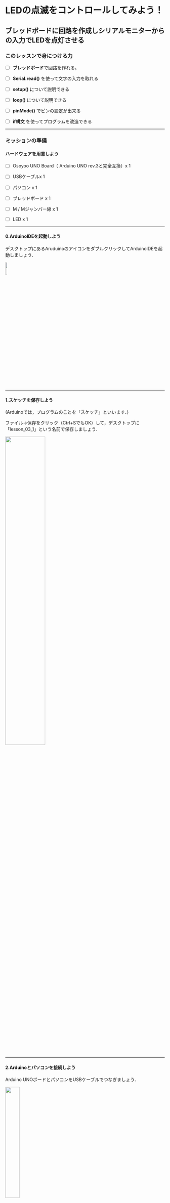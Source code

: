 # LEDの点滅をコントロールしてみよう！

## ブレッドボードに回路を作成しシリアルモニターからの入力でLEDを点灯させる

### このレッスンで身につける力

- [ ] **ブレッドボード**で回路を作れる。

- [ ] **Serial.read()** を使って文字の入力を取れる

- [ ] **setup()** について説明できる

- [ ] **loop()** について説明できる

- [ ] **pinMode()** でピンの設定が出来る

- [ ] **if構文** を使ってプログラムを改造できる
---

### ミッションの準備

#### ハードウェアを用意しよう

- [ ] Osoyoo UNO Board（ Arduino UNO rev.3と完全互換）x 1

- [ ] USBケーブルx 1

- [ ] パソコン x 1

- [ ] ブレッドボード x 1

- [ ] M / Mジャンパー線 x 1

- [ ] LED x 1
---
#### 0.ArduinoIDEを起動しよう

デスクトップにあるAruduinoのアイコンをダブルクリックしてArduinoIDEを起動しましょう．

<img src="image/ArduinoIDE_icon.png" width="10%">

---

#### 1.スケッチを保存しよう

(Arduinoでは，プログラムのことを「スケッチ」といいます．)

ファイル→保存をクリック（Ctrl+SでもOK）して，デスクトップに「lesson_03_1」という名前で保存しましょう．

<img src="image/ArduinoIDE_save.png" width="50%">

---
#### 2.Arduinoとパソコンを接続しよう

Arduino UNOボードとパソコンをUSBケーブルでつなぎましょう．

<img src="image/Arduino_USBcable.png" width="30%">

【注意】USBを抜き差しするときは向きを確認して，ていねいにあつかうこと．

USBを差したら，ArduinoIDEでボードとシリアルポートを指定しましょう．　　

ツール→ボードをクリックして、Arduino/Genuino UNOをクリックしましょう。　　

次にツール→シリアルポートをクリックして，「COM～（Arduino UNO）」となっているものをクリックしましょう．（COM～の数字は毎回変わります．）

<img src="image/ArduinoIDE_port_setting.png" width="70%">

---

### ブレッドボードで回路を作ってみよう
#### このセクションで身につける力
- [ ] ブレッドボードで回路を作れる。

みんなの手元にある白の板はブレッドボード、カラフルな色のケーブルをジャンパー線と言うよ。  
これは電子工作で実験を行うために使われる器具だよ。　　

<ブレッドボード>

<img src="image/breadboard.jpg" width="70%">  

<ジャンパー線>

<img src="image/jumperwire.png" width="70%">　　

これらの器具とArduinoを使ってイラストと同じように配線をしてみよう！

<img src="image/fritzing_haisen.png" width="70%">　


実際に配線するとこんな感じになるよ。  
<img src="image/draw_wire_arduino.png" width="70%">　

---

### サンプルスケッチを実行させてみよう
スケッチに以下のコードをコピー＆ペーストして、スケッチを実行してみよう。

```C++
void setup() {
  pinMode(2, OUTPUT);//LEDピンを出力へ
  Serial.begin(9600); //シリアルを9600バンドに設定する
  while (! Serial); // シリアルの初期化を許可する
  Serial.println("Yもしくはyを入力するとLEDが光るよ！");
}
void loop() {
  if (Serial.available()){
    char ch = Serial.read();
    if(ch=='y'||ch=='Y'){
      digitalWrite(2, HIGH);
      Serial.println("LEDが光りました!!");
      Serial.println("スイッチをオフにする場合はNまたはnを入力するとLEDが消えるよ!");
      }
    if(ch=='n'||ch=='N'){
      digitalWrite(2, LOW);
      Serial.println("LEDが消えました!!");
      Serial.println("スイッチをオンにする場合はYもしくはyを入力するとLEDが光るよ");
    }
  }
  delay(1000);
}
```

---

### スケッチをArduinoに書き込んで実験をしよう
#### このセクションで身につける力
- [ ] **Serial.read()** を使って文字の入力を取れる　　


今までのレッスンを参考にスケッチをArduinoに書き込もう！
書き込みが終わったら、

ツール→シリアルモニタをクリックしましょう．

パソコンとArduinoを通信するよ。
通信が始まるとこんな画面が出るよ！
<<<<<<< Updated upstream:Lesson_03/レッスン3.md
<img src="image/serialport0.png" width="70%">

シリアルポートの中に文章が出てきたね！少し読んでみよう！  

>英語:  
Enter Y to turn on the LED"  

>日本語:  
Yボタンを押すとLEDが光る 
=======

<img src="image/serialport0.png" width="70%">  
>>>>>>> Stashed changes:Lesson_03/Lesson_03.md

一番上の入力ボックスにキーボードを使って大文字のYを入力して、エンターを押してみよう
<img src="image/serialport1.png" width="70%">　

そうするとブレッドボード上の配線したLEDが光るよ!
<img src="image/Turn_on_the_light.jpg" width="70%">　
<img src="image/serialport2.png" width="70%">

どうやらキーボードでnかNを入力するとLEDが消えるらしいよ。  
さっきと同じように入力ボックスにnかNを入力してみよう！
<img src="image/serialport3.png" width="70%">

そうするとLEDが消えたね。

<img src="image/Turn_off_the_light.jpg" width="70%">

---

### コードを理解しよう
#### このセクションで身につける力
- [ ] **setup()** について説明できる
- [ ] **loop()** について説明できる
#### Setup()関数
よく見かける**void Setup()**。これはArduinoに電源が入ったとき一回だけ呼ばれる処理だよ。ここのsetup関数の中でピンの設定をしたり、シリアルモニタで通信を開始する設定を行うよ。

#### loop()関数
setup関数とセットのloop関数。これは処理をずっとループする関数だよ。Arduinoに電源が入って起動して、setup関数の処理が終わった後電源が切れるまでこの関数の処理が行なわれるよ。いわばArduinoのプログラムのメインとなるね。

#### pinMode(pin,mode)
Arduinoにはたくさんのピンがあるね。このpinmodeはピンを設定するためのものだよ。

pin: 設定したいピンの番号　　

mode: INPUT、OUTPUT

INPUTは「入力」という意味で、Arduinoからデータを受け取ったり、読み込ませる時に使うよ。
OUTPUTは「出力」という意味で、Arduinoからデータを送ったり、信号を出したりする時に使うよ。

今回のプログラムでは、

>pinMode(2, OUTPUT);//LEDピンを出力へ

Arduinoの2番ピンを出力ピンに設定しているよ。

この３つをまとめるとこんな感じになるよ。これｋら学習していく上で重要になってくるからちゃんと覚えておこう！

```C++
void setup() {
  pinMode(使いたいピンの番号, ピンの設定(入力or出力));//使いたいピンの設定
  
  最初に1回だけする処理をここに書く

}
void loop() {

  繰り返す処理をここに書く

}
```
---

### ミッションチャレンジ
#### このセクションで身につける力
- [ ] **pinMode()** でピンの設定が出来る
- [ ] **if構文** を使ってプログラムを改造できる　　


では、ミッションにチャレンジしていこう！　　

まずは図のようにブレッドボードにLEDをもう一つ追加してみよう。
<img src="image/fritzing_haisen2.png" width="70%">　

実際に配線するとこんな感じになるよ。
<img src="image/challenge_haisen.jpg" width="70%">　

<b>追加したLEDをArduinoの４番ピンでキーボードのmもしくはMでLEDを光らせよう!</b>  
下のプログラムに３つの？マークがあるよ。その？を変更してみよう！

```C++
void setup() {
  pinMode(2, OUTPUT);//LEDピンを出力へ
  pinMode(?, OUTPUT);//LEDピンを出力へ
  Serial.begin(9600); //シリアルを9600バンドに設定する
  while (! Serial); // シリアルの初期化を許可する
  Serial.println("Yもしくはyを入力するとLEDが光るよ！");
}
void loop() {
  if (Serial.available()){
    char ch = Serial.read();
    if(ch=='y'||ch=='Y'){
      digitalWrite(2, HIGH);
      Serial.println("LEDが光りました!!");
      Serial.println("スイッチをオフにする場合はNまたはnを入力するとLEDが消えるよ!");
      }
    if(ch=='n'||ch=='N'){
      digitalWrite(2, LOW);
      digitalWrite(4, LOW);
      Serial.println("LEDが消えました!!");
      Serial.println("スイッチをオンにする場合はYもしくはyを入力するとLEDが光るよ");
    }
    if (ch == '?' || ch == '?')  {  //キーボードのmもしくはMを押すとLEDが光る
      digitalWrite(4, HIGH);
      Serial.println("LEDが光りました!!");
      Serial.println("スイッチをオフにする場合はNまたはnを入力するとLEDが消えるよ!");
    }
  }
  delay(1000);
}
```
mもしくはMを押してこのように追加したLEDが光れば成功だ！みんなはできたかな？
<img src="image/challenge_Turn_on_the_light.jpg" width="70%">　

思い通りに動かすことはできたかな？正解はこんな感じになるよ。

```C++
void setup() {
  pinMode(2, OUTPUT);//LEDピンを出力へ
  pinMode(4, OUTPUT);//LEDピンを出力へ
  Serial.begin(9600); //シリアルを9600バンドに設定する
  while (! Serial); // シリアルの初期化を許可する
  Serial.println("Yもしくはyを入力するとLEDが光るよ！");
}
void loop() {
  if (Serial.available()){
    char ch = Serial.read();
    if(ch=='y'||ch=='Y'){
      digitalWrite(2, HIGH);
      Serial.println("LEDが光りました!!");
      Serial.println("スイッチをオフにする場合はNまたはnを入力するとLEDが消えるよ!");
      }
    if(ch=='n'||ch=='N'){
      digitalWrite(2, LOW);
      digitalWrite(4, LOW);
      Serial.println("LEDが消えました!!");
      Serial.println("スイッチをオンにする場合はYもしくはyを入力するとLEDが光るよ");
    }
    if (ch == '?' || ch == '?')  {  //キーボードのmもしくはMを押すとLEDが光る
      digitalWrite(4, HIGH);
      Serial.println("LEDが光りました!!");
      Serial.println("スイッチをオフにする場合はNまたはnを入力するとLEDが消えるよ!");
    }
  }
  delay(1000);
}
```

### if構文とは
さっきまでキーボードを押すことでLEDが光ったり、消えたりしたね。これはif構文と行ってプログラミングの中で条件分岐を行うための命令文を使っているからだよ。具体的には条件式を与えた後に条件式が成立するときにどんな処理をするかを書くと条件分岐ができるよ。
```C++
if (条件式){
    (条件式が成立する場合の処理を記述)
}
```
条件式の中身は比較演算子と呼ばれるもので決められるよ。  
2つの式や値を比較を行なって、真偽を確かめられるよ。  
比較演算子は以下のようになってるよ。

| 演算子 | 説明             |     | 
| :----: | :--------------: | --- | 
| x == y   | xとyは等しい     |     | 
| x != y   | xとyは等しくない |     | 
| x  < y    | xはyより小さい   |     | 
| x  > y    | xはyより大きい   |     | 
| x <= y   | xはy以下         |     | 
| x > =y   | xはy以上         |     | 


### まとめ

- **ブレッドボード** :電子回路の実験や試作をするための板のこと
- **Serial.read()** :　受信データを読み取る
- **setup()** : 最初に一回だけ実行される処理
- **loop()** : ずっと実行される処理
- **pinMode()** : ピンを設定するための関数
- **if構文** : プログラミングの条件分岐

### 出来たことをチェックしよう

- [ ] **ブレッドボード** で回路が作れる
- [ ] **Serial.read()** を使えるようになった
- [ ] **setup()** と **loop()** の概念を理解している
- [ ] **pinMode()** でピンの指定ができる
- [ ] **if構文**で条件分岐ができる